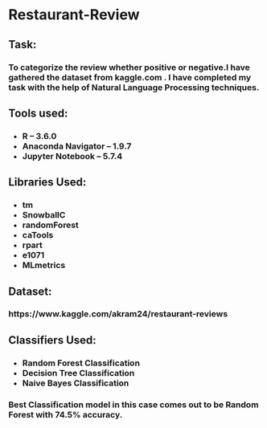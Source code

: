 # Restaurant-Review
<h2>Task:</h2><h3> To categorize the review whether positive or negative.I have gathered the dataset from kaggle.com
  . I have completed my task with the help of Natural Language Processing techniques.
<h2>Tools used:</h2>
<h3>
  <ul><li>R – 3.6.0</li>
    <li>Anaconda Navigator – 1.9.7</li>
    <li>Jupyter Notebook – 5.7.4</li></ul>
  </h3>

<h2>Libraries Used:</h2>
<h3><ul><li>tm</li>
  <li>SnowballC</li>
  <li>randomForest</li>
  <li>caTools</li>
  <li>rpart</li>
  <li>e1071</li>
  <li>MLmetrics</li></ul></h3>
   
<h2>Dataset:</h2><h3> https://www.kaggle.com/akram24/restaurant-reviews</h3>
<h2>Classifiers Used:</h2>
<h3><ul><li>Random Forest Classification</li>
  <li>Decision Tree Classification</li>
  <li>Naive Bayes Classification</li></ul></h3>
<h3>Best Classification model in this case comes out to be Random Forest with 74.5% accuracy.</h3>
